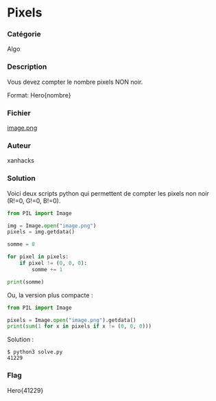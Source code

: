 # Pixels

### Catégorie

Algo

### Description

Vous devez compter le nombre pixels NON noir.

Format: Hero{nombre}

### Fichier

[image.png](image.png)

### Auteur

xanhacks

### Solution

Voici deux scripts python qui permettent de compter les pixels non noir (R!=0, G!=0, B!=0).

```python
from PIL import Image

img = Image.open("image.png")
pixels = img.getdata()

somme = 0

for pixel in pixels:
	if pixel != (0, 0, 0):
		somme += 1

print(somme)
```

Ou, la version plus compacte :

```python
from PIL import Image

pixels = Image.open("image.png").getdata()
print(sum(1 for x in pixels if x != (0, 0, 0)))
```

Solution :

```
$ python3 solve.py
41229
```

### Flag

Hero{41229}

